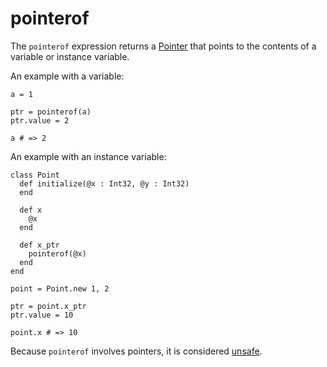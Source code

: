 # pointerof

The `pointerof` expression returns a [Pointer](https://crystal-lang.org/api/Pointer.html) that points to the contents of a variable or instance variable.

An example with a variable:

```crystal
a = 1

ptr = pointerof(a)
ptr.value = 2

a # => 2
```

An example with an instance variable:

```crystal
class Point
  def initialize(@x : Int32, @y : Int32)
  end

  def x
    @x
  end

  def x_ptr
    pointerof(@x)
  end
end

point = Point.new 1, 2

ptr = point.x_ptr
ptr.value = 10

point.x # => 10
```

Because `pointerof` involves pointers, it is considered [unsafe](unsafe.md).
